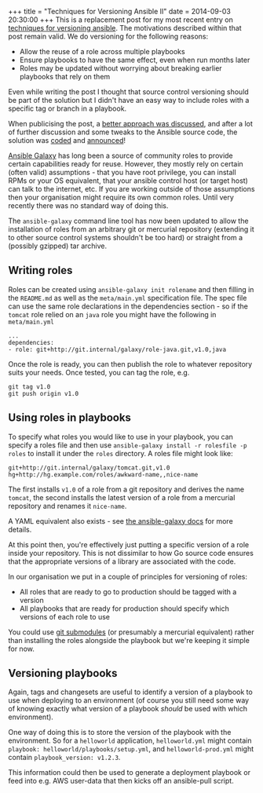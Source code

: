+++
title = "Techniques for Versioning Ansible II"
date = 2014-09-03 20:30:00
+++
This is a replacement post for my most recent entry on 
[techniques for versioning ansible](/2014/08/11/techniques-for-versioning-ansible.html).
The motivations described within that post remain valid.
We do versioning for the following reasons:

* Allow the reuse of a role across multiple playbooks
* Ensure playbooks to have the same effect, even when run months later
* Roles may be updated without worrying about breaking earlier
  playbooks that rely on them

Even while writing the post I thought that source control versioning 
should be part of the solution but I didn't have an easy
way to include roles with a specific tag or branch in a playbook.

When publicising the post, a [better approach was discussed](https://groups.google.com/d/msg/ansible-project/TawjChwaV08/N04ukdTsrwMJ), 
and after a lot of further discussion and some tweaks to the
Ansible source code, the solution was [coded](https://github.com/ansible/ansible/pull/8600) and [announced](https://groups.google.com/d/msg/ansible-project/RMa1tp1N1JY/O9Sw0I6CvbwJ)!

[Ansible Galaxy](http://galaxy.ansible.com/) has long been a source 
of community roles to provide certain capabilities ready for reuse.
However, they mostly rely on certain (often valid) assumptions - that
you have root privilege, you can install RPMs or your OS equivalent, 
that your ansible control host (or target host) can talk to the internet, etc.
If you are working outside of those assumptions then your organisation
might require its own common roles. Until very recently there was no
standard way of doing this. 

The `ansible-galaxy` command line tool has now been updated to allow
the installation of roles from an arbitrary git or mercurial repository
(extending it to other source control systems shouldn't be too hard)
or straight from a (possibly gzipped) tar archive.

## Writing roles

Roles can be created using `ansible-galaxy init rolename` and 
then filling in the `README.md` as well as the
`meta/main.yml` specification file. The
spec file can use the same role declarations in the dependencies 
section - so if the `tomcat` role relied on an `java` role you 
might have the following in `meta/main.yml`

```
...
dependencies:
- role: git+http://git.internal/galaxy/role-java.git,v1.0,java
```

Once the role is ready, you can then publish the role to whatever
repository suits your needs. Once tested, you can tag the role,
e.g.

```
git tag v1.0
git push origin v1.0
```

## Using roles in playbooks

To specify what roles you would like to use in your playbook, you can
specify a roles file and then use 
`ansible-galaxy install -r rolesfile -p roles` to install it under the
`roles` directory. A roles file might look like:

```
git+http://git.internal/galaxy/tomcat.git,v1.0
hg+http://hg.example.com/roles/awkward-name,,nice-name
```

The first installs `v1.0` of a role from a git repository and derives
the name `tomcat`, the second installs the latest version of a role 
from a mercurial repository and renames it `nice-name`.

A YAML equivalent also exists - see [the ansible-galaxy docs](http://docs.ansible.com/galaxy.html#the-ansible-galaxy-command-line-tool) for more details.

At this point then, you're effectively just putting a specific version
of a role inside your repository. This is not dissimilar to how Go
source code ensures that the appropriate versions of a library are
associated with the code. 

In our organisation we put in a couple of principles for versioning of roles:

* All roles that are ready to go to production should be tagged with a version
* All playbooks that are ready for production should specify which versions of each role to use

You could use [git submodules](http://git-scm.com/book/en/Git-Tools-Submodules)
(or presumably a mercurial equivalent) rather than installing the roles 
alongside the playbook but we're keeping it simple for now.

## Versioning playbooks

Again, tags and changesets are useful to identify a version of a playbook
to use when deploying to an environment (of course you still need some
way of knowing exactly what version of a playbook *should* be used with
which environment). 

One way of doing this is to store the version of the playbook with 
the environment. So for a `helloworld` application, `helloworld.yml` might
contain `playbook: helloworld/playbooks/setup.yml`, 
and `helloworld-prod.yml` might contain `playbook_version: v1.2.3`.

This information could then be used to generate a deployment playbook or
feed into e.g. AWS user-data that then kicks off an ansible-pull script.
